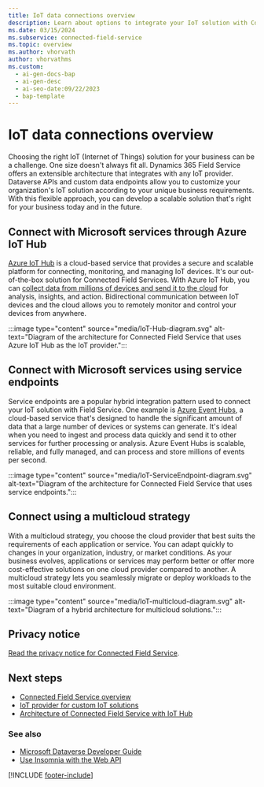```yaml
---
title: IoT data connections overview
description: Learn about options to integrate your IoT solution with Connected Field Service using Azure IoT Hub, service endpoints, or a multicloud strategy.
ms.date: 03/15/2024
ms.subservice: connected-field-service
ms.topic: overview
ms.author: vhorvath
author: vhorvathms
ms.custom:
  - ai-gen-docs-bap
  - ai-gen-desc
  - ai-seo-date:09/22/2023
  - bap-template
---
```


# IoT data connections overview

Choosing the right IoT (Internet of Things) solution for your business can be a challenge. One size doesn't always fit all. Dynamics 365 Field Service offers an extensible architecture that integrates with any IoT provider. Dataverse APIs and custom data endpoints allow you to customize your organization's IoT solution according to your unique business requirements. With this flexible approach, you can develop a scalable solution that's right for your business today and in the future.

## Connect with Microsoft services through Azure IoT Hub​

[Azure IoT Hub](/azure/iot-hub/iot-concepts-and-iot-hub) is a cloud-based service that provides a secure and scalable platform for connecting, monitoring, and managing IoT devices. It's our out-of-the-box solution for Connected Field Services. With Azure IoT Hub, you can [collect data from millions of devices and send it to the cloud](/azure/iot-hub/iot-hub-devguide-endpoints) for analysis, insights, and action. Bidirectional communication between IoT devices and the cloud allows you to remotely monitor and control your devices from anywhere.

:::image type="content" source="media/IoT-Hub-diagram.svg" alt-text="Diagram of the architecture for Connected Field Service that uses Azure IoT Hub as the IoT provider.":::

## Connect with Microsoft services using service endpoints

Service endpoints are a popular hybrid integration pattern used to connect your IoT solution with Field Service. One example is [Azure Event Hubs](/azure/iot-hub/iot-hub-compare-event-hubs), a cloud-based service that's designed to handle the significant amount of data that a large number of devices or systems can generate. It's ideal when you need to ingest and process data quickly and send it to other services for further processing or analysis. Azure Event Hubs is scalable, reliable, and fully managed, and can process and store millions of events per second.  

:::image type="content" source="media/IoT-ServiceEndpoint-diagram.svg" alt-text="Diagram of the architecture for Connected Field Service that uses service endpoints.":::

## Connect using a multicloud strategy

With a multicloud strategy, you choose the cloud provider that best suits the requirements of each application or service. You can adapt quickly to changes in your organization, industry, or market conditions. As your business evolves, applications or services may perform better or offer more cost-effective solutions on one cloud provider compared to another. A multicloud strategy lets you seamlessly migrate or deploy workloads to the most suitable cloud environment.

:::image type="content" source="media/IoT-multicloud-diagram.svg" alt-text="Diagram of a hybrid architecture for multicloud solutions.":::

## Privacy notice

[Read the privacy notice for Connected Field Service](cfs-privacy-notice.md).

## Next steps

- [Connected Field Service overview](connected-field-service.md)
- [IoT provider for custom IoT solutions](cfs-custom-iot-provider.md)
- [Architecture of Connected Field Service with IoT Hub](connected-field-service-architecture.md)

### See also

- [Microsoft Dataverse Developer Guide](/power-apps/developer/data-platform/overview)
- [Use Insomnia with the Web API](/power-apps/developer/data-platform/webapi/insomnia)

[!INCLUDE [footer-include](../includes/footer-banner.md)]
